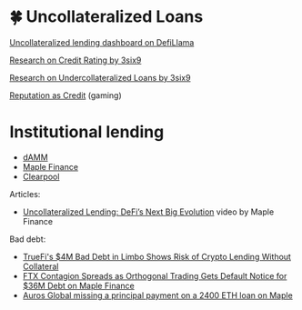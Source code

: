 # 🍀 Uncollateralized Loans

[Uncollateralized lending dashboard on DefiLlama](https://defillama.com/protocols/uncollateralized%20lending)

[Research on Credit Rating by 3six9](https://2688442826-files.gitbook.io/~/files/v0/b/gitbook-x-prod.appspot.com/o/spaces%2FdfX5W2ttoTF0UsavgZhT%2Fuploads%2FmATbNHLM1PKBtIEY6mqt%2F3six9%20Cognitio%20Research_%20Credit%20Rating.pdf?alt=media&token=fd5a8ae4-304b-416c-8f8d-40638bcc6298)

[Research on Undercollateralized Loans by 3six9](https://2688442826-files.gitbook.io/~/files/v0/b/gitbook-x-prod.appspot.com/o/spaces%2FdfX5W2ttoTF0UsavgZhT%2Fuploads%2FJ7xwWxZIoqy9LaH7KwZe%2F3six9_Cognitio_Research_-_Undercollateralized_Loans.pdf?alt=media&token=a114aaf3-5fda-4cc4-a151-6916092e6626)

[Reputation as Credit](https://twitter.com/ParagonsDAO/status/1593332670267785217) (gaming)

# Institutional lending
- [dAMM](https://damm.finance/)
- [Maple Finance](https://www.maple.finance/)
- [Clearpool](https://clearpool.finance/)

Articles:
- [Uncollateralized Lending: DeFi’s Next Big Evolution](https://www.youtube.com/watch?v=1VZchJ4gSsc) video by Maple Finance

Bad debt:
- [TrueFi's $4M Bad Debt in Limbo Shows Risk of Crypto Lending Without Collateral](https://www.coindesk.com/markets/2022/10/13/truefis-4m-bad-debt-in-limbo-shows-risk-of-crypto-lending-without-collateral/)
- [FTX Contagion Spreads as Orthogonal Trading Gets Default Notice for $36M Debt on Maple Finance](https://www.coindesk.com/markets/2022/12/05/maple-finance-severs-ties-with-orthogonal-trading-alleging-it-misrepresented-financial-position/)
- [Auros Global missing a principal payment on a 2400 ETH loan on Maple](https://www.coindesk.com/markets/2022/11/30/crypto-trader-auros-global-misses-payment-on-defi-loan-as-ftx-contagion-spreads/)